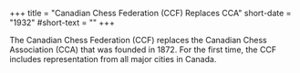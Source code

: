 +++
title = "Canadian Chess Federation (CCF) Replaces CCA"
short-date = "1932"
#short-text = ""
+++

The Canadian Chess Federation (CCF) replaces the Canadian Chess Association (CCA)
that was founded in 1872.
For the first time, the CCF includes representation from all major cities in Canada.
